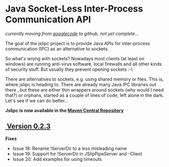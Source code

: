<h1>Java Socket-Less Inter-Process Communication API</h1>

<em>currently moving from <a href="https://code.google.com/p/jslipc/">googlecode</a> to github, not yet complete...</em>

The goal of the jslipc project is to provide Java APIs for inter-process communication (IPC) as an alternative to sockets. 

So what's wrong with sockets? Nowadays most clients (at least on windows) are running anti-virus software, local firewalls and all other kinds of security stuff. But usually they prevent opening sockets :-\ 

There are alternatives to sockets, e.g. using shared memory or files. This is, where jslipc is heading to. There are already many Java IPC libraries out there , but these are either thin wrappers around sockets (why would I need that?) or orphans, started as a couple of lines of code, left alone in the dark. Let's see if we can do better...

<strong>Jslipc is now available in the <a href="http://search.maven.org/#search%7Cga%7C1%7Cjslipc">Maven Central Repository</a></strong>
<br/>
<h2><a href="https://code.google.com/p/jslipc/wiki/Downloads#Version_0.2.3"><img href="https://ssl.gstatic.com/codesite/ph/images/dl_arrow.gif" /> Version 0.2.3</a> </h2>

<strong>Fixes</strong>
<ul>
<li>Issue 18: Rename !ServerDir to a less misleading name</li>
<li>Issue 19: Support for !ServerDir in JSlipPipeServer and -Client</li>
<li>Issue 20: Add examples for using timeouts</li>
</ul>
 
 
